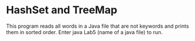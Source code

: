 # HashSet and TreeMap
This program reads all words in a Java file that are not keywords and prints them in sorted order.
Enter java Lab5 (name of a java file) to run.
